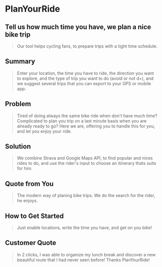 # PlanYourRide #

<!-- 
> This material was originally posted [here](http://www.quora.com/What-is-Amazons-approach-to-product-development-and-product-management). It is reproduced here for posterities sake.

There is an approach called "working backwards" that is widely used at Amazon. They work backwards from the customer, rather than starting with an idea for a product and trying to bolt customers onto it. While working backwards can be applied to any specific product decision, using this approach is especially important when developing new products or features.

For new initiatives a product manager typically starts by writing an internal press release announcing the finished product. The target audience for the press release is the new/updated product's customers, which can be retail customers or internal users of a tool or technology. Internal press releases are centered around the customer problem, how current solutions (internal or external) fail, and how the new product will blow away existing solutions.

If the benefits listed don't sound very interesting or exciting to customers, then perhaps they're not (and shouldn't be built). Instead, the product manager should keep iterating on the press release until they've come up with benefits that actually sound like benefits. Iterating on a press release is a lot less expensive than iterating on the product itself (and quicker!).

If the press release is more than a page and a half, it is probably too long. Keep it simple. 3-4 sentences for most paragraphs. Cut out the fat. Don't make it into a spec. You can accompany the press release with a FAQ that answers all of the other business or execution questions so the press release can stay focused on what the customer gets. My rule of thumb is that if the press release is hard to write, then the product is probably going to suck. Keep working at it until the outline for each paragraph flows. 

Oh, and I also like to write press-releases in what I call "Oprah-speak" for mainstream consumer products. Imagine you're sitting on Oprah's couch and have just explained the product to her, and then you listen as she explains it to her audience. That's "Oprah-speak", not "Geek-speak".

Once the project moves into development, the press release can be used as a touchstone; a guiding light. The product team can ask themselves, "Are we building what is in the press release?" If they find they're spending time building things that aren't in the press release (overbuilding), they need to ask themselves why. This keeps product development focused on achieving the customer benefits and not building extraneous stuff that takes longer to build, takes resources to maintain, and doesn't provide real customer benefit (at least not enough to warrant inclusion in the press release).
 -->
 
<!-- ## Heading ##
  > Name the product in a way the reader (i.e. your target customers) will understand.
 -->
## Tell us how much time you have, we plan a nice bike trip ##
  > Our tool helps cycling fans, to prepare trips with a tight time schedule.

## Summary ##
  > Enter your location, the time you have to ride, the direction you want to explore, and the type of trip you want to do (avoid or not d+), and we suggest several trips that you can export to your GPS or mobile app.

## Problem ##
  > Tired of doing always the same bike ride when don't have much time? Complicated to plan you trip on a last minute basis when you are already ready to go? Here we are, offering you to handle this for you, and let you enjoy your ride.

## Solution ##
  > We combine Strava and Google Maps API, to find popular and nices rides to do, and use the rider's input to choose an itinerary thats suits for him.

## Quote from You ##
  > The modern way of planing bike trips. We do the search for the rider, he enjoys.

## How to Get Started ##
  > Just enable locations, write the time you have, and get on you bike!

## Customer Quote ##
  > In 2 clicks, I was able to organize my lunch break and discover a new beautiful route that I had never seen before! Thanks PlanYourRide!

<!-- ## Closing and Call to Action ##
  > Wrap it up and give pointers where the reader should go next.
 -->
